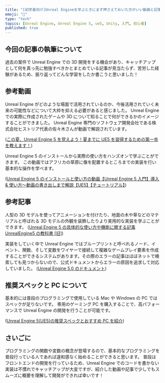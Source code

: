 ```yaml
---
title: "[初学者向け]Unreal Engineを学ぶときにまず押さえておいた方がいい動画と記事"
emoji: "🔰"
type: "tech"
topics: [Unreal Engine, Unreal Engine 5, ue5, Unity, 入門, 初心者]
published: true
---
```


## 今回の記事の執筆について

過去の案件で Unreal Engine での 3D 開発をする機会があり、キャッチアップとして何を真っ先に勉強すべきかとまとめている記事が見当たらず、苦労した経験があるため、振り返ってどんな学習をしたか書こうと思いました！

## 参考動画

Unreal Engine がどのような場面で活用されているのか、今後活用されていく未来の可能性などについて大枠を抑える必要があると感じました。
Unreal Engine での実際に作成されたゲームや 3D について知ることで何ができるかのイメージすることができました。
Unreal Engine 専門のソフトウェア開発会社である株式会社ヒストリア代表の佐々木さんが動画で解説されています。

([この夏、Unreal Engine 5 を覚えよう！夏までに UE5 を習得するための第一歩を教えます！](https://www.youtube.com/watch?v=hDmeKCuaqyA&ab_channel=historiaInc.))

Unreal Engine 5 のインストールから実際の使い方をハンズオンで学ぶことができます。
この動画ではアフリカの草原に像を配置するところまでの実装を行い基本的な操作を学べます。

([Unreal Engine 5 のインストールと使い方の動画【Unreal Engine 5 入門】導入 & 使い方〜動画の書き出しまで解説【UE5】【チュートリアル】](https://www.youtube.com/watch?v=XNX5aIF6c44&t=743s&ab_channel=%E3%82%AB%E3%82%B5%E3%83%8F%E3%83%A9CG))

## 参考記事

人型の 3D モデルを使ってアニメーションを付けたり、地面の木や草などのマテリアルと呼ばれる 3D モデルの外観を装飾したりより実用的な実装を学ぶことができます。
([Unreal Engine 5 の具体的な使い方や機能に関する記事 UnrealEngine5 の教科書 [旧]](https://zenn.dev/daichi_gamedev/books/unreal-engine-5))

実装をしていく中で Unreal Engine ではブループリントと呼べれるノード、イベント、関数、そして変数をワイヤーで接続して複雑なゲームプレイ要素を作成することができるシステムがあります。その際のエラーの記事はほぼネットで検索しても見つからないので、公式ドキュメントからエラーの原因を追求して対応していました。
([Unreal Engine 5.0 のドキュメント](https://docs.unrealengine.com/5.0/ja/))

## 推奨スペックと PC について

基本的には普段のプログラミングで使用している Mac や Windows の PC ではスペックが足りないです。
専用のゲーミング PC を購入することで、高パフォーマンスで Unreal Engine の開発を行うことが可能です。

([Unreal Engine 5(UE5)の推奨スペックとおすすめ PC を紹介](https://hmts.jp/pc/software/unrealengine5_spec))

## さいごに

プログラミングの関数や変数の概念が登場するので、基本的なプログラミングを普段行っている人であれば違和感なく始めることができると思います。
普段はフロントエンドの開発を行っているため、Unreal Engine でのコードを書かない実装は不慣れでキャッチアップが大変ですが、紹介した動画や記事で少しでもスムーズに概要を理解して開発ができれば幸いです！

